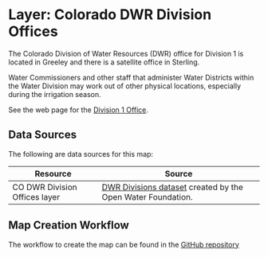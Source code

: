 # Layer: Colorado DWR Division Offices #

The Colorado Division of Water Resources (DWR) office for Division 1 is located in Greeley
and there is a satellite office in Sterling.

Water Commissioners and other staff that administer Water Districts within the Water Division
may work out of other physical locations, especially during the irrigation season.

See the web page for the [Division 1 Office](https://dwr.colorado.gov/division-offices/division-1-office).

## Data Sources ##

The following are data sources for this map:

| **Resource** | **Source** |
| -- | -- |
| CO DWR Division Offices layer | [DWR Divisions dataset](https://data.openwaterfoundation.org/state/co/dwr/divisions/) created by the Open Water Foundation. |

## Map Creation Workflow ##

The workflow to create the map can be found in the
[GitHub repository](https://github.com/OpenWaterFoundation/owf-infomapper-co-big-thompson/tree/master/workflow/BasinEntities/Administration-CoDwrWaterDistricts)
